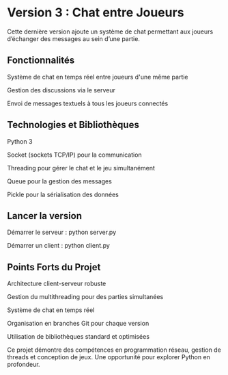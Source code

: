 # Version 3 : Chat entre Joueurs

Cette dernière version ajoute un système de chat permettant aux joueurs d’échanger des messages au sein d’une partie.

## Fonctionnalités

Système de chat en temps réel entre joueurs d'une même partie

Gestion des discussions via le serveur

Envoi de messages textuels à tous les joueurs connectés

## Technologies et Bibliothèques

Python 3

Socket (sockets TCP/IP) pour la communication

Threading pour gérer le chat et le jeu simultanément

Queue pour la gestion des messages

Pickle pour la sérialisation des données

## Lancer la version

Démarrer le serveur : python server.py

Démarrer un client : python client.py

## Points Forts du Projet

Architecture client-serveur robuste

Gestion du multithreading pour des parties simultanées

Système de chat en temps réel

Organisation en branches Git pour chaque version

Utilisation de bibliothèques standard et optimisées

Ce projet démontre des compétences en programmation réseau, gestion de threads et conception de jeux. Une opportunité pour explorer Python en profondeur.
